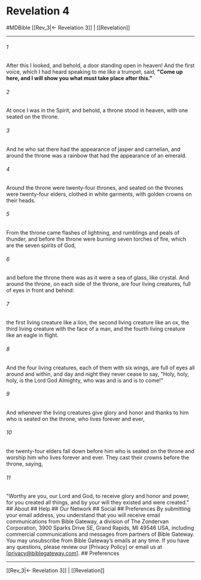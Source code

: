 # Revelation 4
#MDBible
[[Rev_3|← Revelation 3]] | [[Revelation]]

***


###### 1 
After this I looked, and behold, a door standing open in heaven! And the first voice, which I had heard speaking to me like a trumpet, said, **"Come up here, and I will show you what must take place after this."** 

###### 2 
At once I was in the Spirit, and behold, a throne stood in heaven, with one seated on the throne. 

###### 3 
And he who sat there had the appearance of jasper and carnelian, and around the throne was a rainbow that had the appearance of an emerald. 

###### 4 
Around the throne were twenty-four thrones, and seated on the thrones were twenty-four elders, clothed in white garments, with golden crowns on their heads. 

###### 5 
From the throne came flashes of lightning, and rumblings and peals of thunder, and before the throne were burning seven torches of fire, which are the seven spirits of God, 

###### 6 
and before the throne there was as it were a sea of glass, like crystal. And around the throne, on each side of the throne, are four living creatures, full of eyes in front and behind: 

###### 7 
the first living creature like a lion, the second living creature like an ox, the third living creature with the face of a man, and the fourth living creature like an eagle in flight. 

###### 8 
And the four living creatures, each of them with six wings, are full of eyes all around and within, and day and night they never cease to say, "Holy, holy, holy, is the Lord God Almighty, who was and is and is to come!" 

###### 9 
And whenever the living creatures give glory and honor and thanks to him who is seated on the throne, who lives forever and ever, 

###### 10 
the twenty-four elders fall down before him who is seated on the throne and worship him who lives forever and ever. They cast their crowns before the throne, saying, 

###### 11 
"Worthy are you, our Lord and God, to receive glory and honor and power, for you created all things, and by your will they existed and were created." ## About ## Help ## Our Network ## Social ## Preferences By submitting your email address, you understand that you will receive email communications from Bible Gateway, a division of The Zondervan Corporation, 3900 Sparks Drive SE, Grand Rapids, MI 49546 USA, including commercial communications and messages from partners of Bible Gateway. You may unsubscribe from Bible Gateway&rsquo;s emails at any time. If you have any questions, please review our [Privacy Policy] or email us at [privacy@biblegateway.com]. ## Preferences

***

[[Rev_3|← Revelation 3]] | [[Revelation]]
